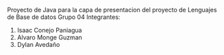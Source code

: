 Proyecto de Java para la capa de presentacion del proyecto de Lenguajes de Base de datos Grupo 04
Integrantes:
1. Isaac Conejo Paniagua
2. Alvaro Monge Guzman
4. Dylan Avedaño

